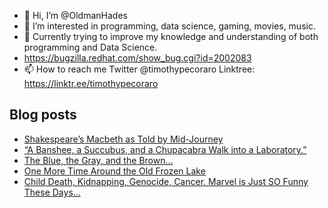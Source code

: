 - 👋 Hi, I’m @OldmanHades
- 👀 I’m interested in programming, data science, gaming, movies, music.
- 🌱 Currently trying to improve my knowledge and understanding of both programming and Data Science.
- https://bugzilla.redhat.com/show_bug.cgi?id=2002083
- 📫 How to reach me Twitter @timothypecoraro
Linktree: https://linktr.ee/timothypecoraro

## Blog posts
<!-- BLOG-POST-LIST:START -->
- [Shakespeare’s Macbeth as Told by Mid-Journey](https://medium.com/data-driven-fiction/shakespeares-macbeth-as-told-by-mid-journey-225a20957319?source=rss-5097f5c9b801------2)
- [“A Banshee, a Succubus, and a Chupacabra Walk into a Laboratory.”](https://medium.com/@timothypecoraro/a-banshee-a-succubus-and-a-chupacabra-walk-into-a-laboratory-fdb6815d8475?source=rss-5097f5c9b801------2)
- [The Blue, the Gray, and the Brown…](https://medium.com/@timothypecoraro/the-blue-the-gray-and-the-brown-c7f3ef8175f4?source=rss-5097f5c9b801------2)
- [One More Time Around the Old Frozen Lake](https://medium.com/@timothypecoraro/one-more-time-around-the-old-frozen-lake-2609af52d754?source=rss-5097f5c9b801------2)
- [Child Death, Kidnapping, Genocide, Cancer. Marvel is Just SO Funny These Days…](https://medium.com/@timothypecoraro/child-death-kidnapping-genocide-cancer-marvel-is-just-so-funny-these-days-ecde9eec0bca?source=rss-5097f5c9b801------2)
<!-- BLOG-POST-LIST:END -->
